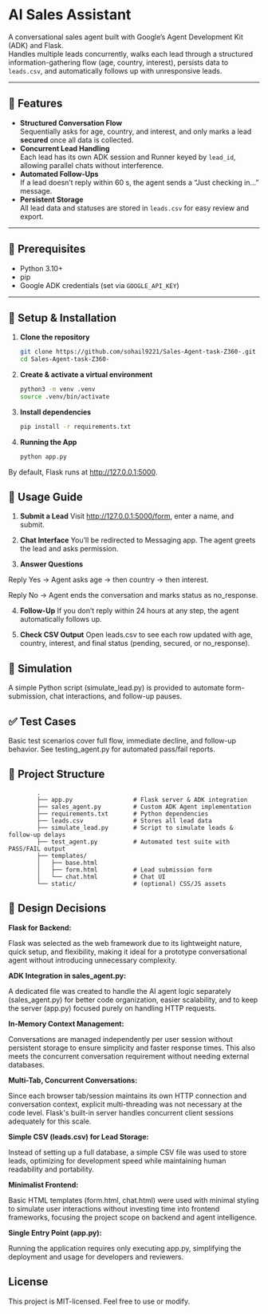 # AI Sales Assistant

A conversational sales agent built with Google’s Agent Development Kit (ADK) and Flask.  
Handles multiple leads concurrently, walks each lead through a structured information-gathering flow (age, country, interest), persists data to `leads.csv`, and automatically follows up with unresponsive leads.

---

## 🚀 Features

- **Structured Conversation Flow**  
  Sequentially asks for age, country, and interest, and only marks a lead **secured** once all data is collected.  
- **Concurrent Lead Handling**  
  Each lead has its own ADK session and Runner keyed by `lead_id`, allowing parallel chats without interference.  
- **Automated Follow-Ups**  
  If a lead doesn’t reply within 60 s, the agent sends a “Just checking in…” message.  
- **Persistent Storage**  
  All lead data and statuses are stored in `leads.csv` for easy review and export.  

---

## 🎯 Prerequisites

- Python 3.10+  
- pip  
- Google ADK credentials (set via `GOOGLE_API_KEY`)  

---

## 🔧 Setup & Installation

1. **Clone the repository**  
   ```bash
   git clone https://github.com/sohail9221/Sales-Agent-task-Z360-.git
   cd Sales-Agent-task-Z360-

2. **Create & activate a virtual environment**
    ```bash
    python3 -m venv .venv
    source .venv/bin/activate


3. **Install dependencies**
    ```bash
    pip install -r requirements.txt

4. **Running the App**
    ```bash
    python app.py

By default, Flask runs at http://127.0.0.1:5000.

## 📝 Usage Guide

1. **Submit a Lead**
Visit http://127.0.0.1:5000/form, enter a name, and submit.

2. **Chat Interface**
You’ll be redirected to Messaging app. The agent greets the lead and asks permission.

3. **Answer Questions**

Reply Yes → Agent asks age → then country → then interest.

Reply No → Agent ends the conversation and marks status as no_response.

4. **Follow-Up**
If you don’t reply within 24 hours at any step, the agent automatically follows up.

5. **Check CSV Output**
Open leads.csv to see each row updated with age, country, interest, and final status (pending, secured, or no_response).


## 🔄 Simulation
A simple Python script (simulate_lead.py) is provided to automate form-submission, chat interactions, and follow-up pauses.

## ✅ Test Cases
Basic test scenarios cover full flow, immediate decline, and follow-up behavior. See testing_agent.py for automated pass/fail reports.

## 📁 Project Structure
```
        .
        ├── app.py                 # Flask server & ADK integration
        ├── sales_agent.py         # Custom ADK Agent implementation
        ├── requirements.txt       # Python dependencies
        ├── leads.csv              # Stores all lead data
        ├── simulate_lead.py       # Script to simulate leads & follow-up delays
        ├── test_agent.py          # Automated test suite with PASS/FAIL output
        ├── templates/
        │   ├── base.html
        │   ├── form.html          # Lead submission form
        │   └── chat.html          # Chat UI
        └── static/                # (optional) CSS/JS assets
```
## 📐 Design Decisions

**Flask for Backend:**

Flask was selected as the web framework due to its lightweight nature, quick setup, and flexibility, making it ideal for a prototype conversational agent without introducing unnecessary complexity.

**ADK Integration in sales_agent.py:**

A dedicated file was created to handle the AI agent logic separately (sales_agent.py) for better code organization, easier scalability, and to keep the server (app.py) focused purely on handling HTTP requests.

**In-Memory Context Management:**

Conversations are managed independently per user session without persistent storage to ensure simplicity and faster response times. This also meets the concurrent conversation requirement without needing external databases.

**Multi-Tab, Concurrent Conversations:**

Since each browser tab/session maintains its own HTTP connection and conversation context, explicit multi-threading was not necessary at the code level. Flask's built-in server handles concurrent client sessions adequately for this scale.

**Simple CSV (leads.csv) for Lead Storage:**

Instead of setting up a full database, a simple CSV file was used to store leads, optimizing for development speed while maintaining human readability and portability.

**Minimalist Frontend:**

Basic HTML templates (form.html, chat.html) were used with minimal styling to simulate user interactions without investing time into frontend frameworks, focusing the project scope on backend and agent intelligence.

**Single Entry Point (app.py):**

Running the application requires only executing app.py, simplifying the deployment and usage for developers and reviewers.


## License
This project is MIT-licensed. Feel free to use or modify.